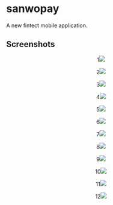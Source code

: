 # sanwopay

A new fintect mobile application.

## Screenshots

<p align= "center">
1<img src="https://i.ibb.co/k1VNCGc/1.png">
<p align= "center">
2<img src="https://ibb.co/Z2N05Vv">
<p align= "center">
3<img src="https://ibb.co/DLnMq8K">
<p align= "center">
4<img src="https://ibb.co/k5NpNmK">
<p align= "center">
5<img src="https://ibb.co/NFmKYDz">
<p align= "center">
6<img src="https://ibb.co/SxQPYKF">
<p align= "center">
7<img src="https://ibb.co/87pK1j7">
<p align= "center">
8<img src="https://ibb.co/DCBm9s5">
<p align= "center">
9<img src="https://ibb.co/m9p8PyX">
<p align= "center">
10<img src="https://ibb.co/5kTwWjC">
<p align= "center">
11<img src="https://ibb.co/HVkXcRX">
<p align= "center">
12<img src="https://ibb.co/T88d3CQ">










